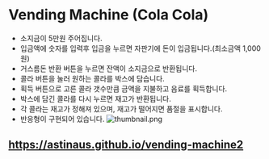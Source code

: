 # Vending Machine (Cola Cola)

-   소지금이 5만원 주어집니다.
-   입금액에 숫자를 입력후 입금을 누르면 자판기에 돈이 입금됩니다.(최소금액 1,000원)
-   거스름돈 반환 버튼을 누르면 잔액이 소지금으로 반환됩니다.
-   콜라 버튼을 눌러 원하는 콜라를 박스에 담습니다.
-   획득 버튼으로 고른 콜라 갯수만큼 금액을 지불하고 음료를 획득합니다.
-   박스에 담긴 콜라를 다시 누르면 재고가 반환됩니다.
-   각 콜라는 재고가 정해져 있으며, 재고가 떨어지면 품절을 표시합니다.
-   반응형이 구현되어 있습니다.
![thumbnail.png](https://s3-us-west-2.amazonaws.com/secure.notion-static.com/069ec655-371c-4549-a01b-b31e79b3bc24/thumbnail.png)

## https://astinaus.github.io/vending-machine2
